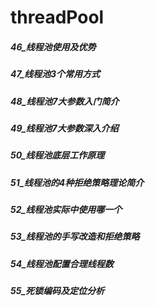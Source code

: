 threadPool
========
##### 46_线程池使用及优势



##### 47_线程池3个常用方式



##### 48_线程池7大参数入门简介



##### 49_线程池7大参数深入介绍



##### 50_线程池底层工作原理



##### 51_线程池的4种拒绝策略理论简介



##### 52_线程池实际中使用哪一个



##### 53_线程池的手写改造和拒绝策略



##### 54_线程池配置合理线程数




##### 55_死锁编码及定位分析



